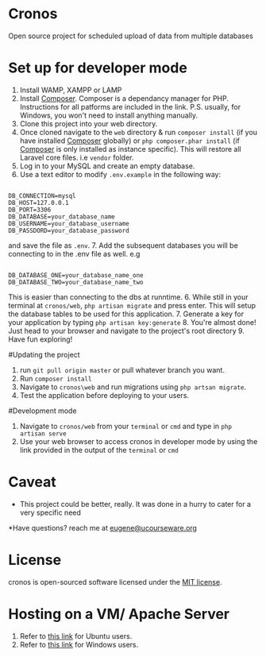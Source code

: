 # Cronos
Open source project for scheduled upload of data from multiple databases

# Set up for developer mode
1. Install WAMP, XAMPP or LAMP
2. Install [Composer](https://getcomposer.org/doc/00-intro.md). Composer is a dependancy manager for PHP. Instructions for all patforms are included in the link. P.S. usually, for Windows, you won't need to install anything manually.
3. Clone this project into your web directory.
4. Once cloned navigate to the `web` directory & run `composer install` (if you have installed [Composer](https://getcomposer.org/doc/00-intro.md) globally) or `php composer.phar install` (if [Composer](https://getcomposer.org/doc/00-intro.md) is only installed as instance specific).
 This will restore all Laravel core files. i.e `vendor` folder.
4. Log in to your MySQL and create an empty database.
5. Use a text editor to modify `.env.example` in the following way:
 ```

DB_CONNECTION=mysql
DB_HOST=127.0.0.1
DB_PORT=3306
DB_DATABASE=your_database_name
DB_USERNAME=your_database_username
DB_PASSDORD=your_database_password
```
and save the file as `.env`.
7. Add the subsequent databases you will be connecting to in the .env file as well. e.g
 ```
 
DB_DATABASE_ONE=your_database_name_one
DB_DATABASE_TWO=your_database_name_two
```
This is easier than connecting to the dbs at runntime.
6. While still in your terminal at `cronos/web`, `php artisan migrate` and press enter. This will setup the database tables to be used for this application.
7. Generate a key for your application by typing `php artisan key:generate`
8. You're almost done! Just head to your browser and navigate to the project's root directory
9. Have fun exploring!

#Updating the project

1. run `git pull origin master` or pull whatever branch you want.
2. Run `composer install`
3. Navigate to `cronos\web` and run migrations using `php artsan migrate`.
4. Test the application before deploying to your users.

#Development mode
1. Navigate to `cronos/web` from your `terminal` or `cmd` and type in `php artisan serve`
2. Use your web browser to access cronos in developer mode by using the link provided in the output of the `terminal` or `cmd`

# Caveat
- This project could be better, really. It was done in a hurry to cater for a very specific need

*Have questions? reach me at eugene@ucourseware.org

# License

cronos is open-sourced software licensed under the [MIT license](http://opensource.org/licenses/MIT).

# Hosting on a VM/ Apache Server

1. Refer to [this link](https://www.digitalocean.com/community/tutorials/how-to-set-up-apache-virtual-hosts-on-ubuntu-14-04-lts) for Ubuntu users.
2. Refer to [this link](https://john-dugan.com/wamp-vhost-setup/) for Windows users.
